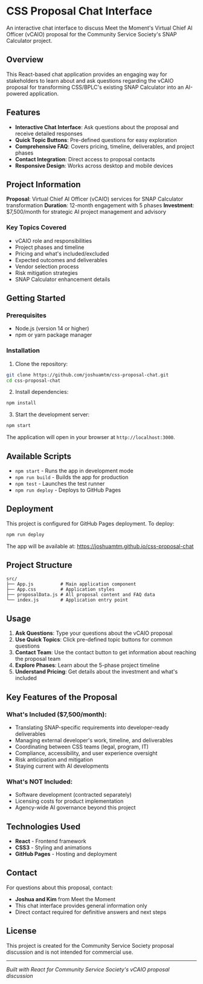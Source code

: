 # CSS Proposal Chat Interface

An interactive chat interface to discuss Meet the Moment's Virtual Chief AI Officer (vCAIO) proposal for the Community Service Society's SNAP Calculator project.

## Overview

This React-based chat application provides an engaging way for stakeholders to learn about and ask questions regarding the vCAIO proposal for transforming CSS/BPLC's existing SNAP Calculator into an AI-powered application.

## Features

- **Interactive Chat Interface**: Ask questions about the proposal and receive detailed responses
- **Quick Topic Buttons**: Pre-defined questions for easy exploration
- **Comprehensive FAQ**: Covers pricing, timeline, deliverables, and project phases
- **Contact Integration**: Direct access to proposal contacts
- **Responsive Design**: Works across desktop and mobile devices

## Project Information

**Proposal**: Virtual Chief AI Officer (vCAIO) services for SNAP Calculator transformation
**Duration**: 12-month engagement with 5 phases
**Investment**: $7,500/month for strategic AI project management and advisory

### Key Topics Covered

- vCAIO role and responsibilities
- Project phases and timeline
- Pricing and what's included/excluded
- Expected outcomes and deliverables
- Vendor selection process
- Risk mitigation strategies
- SNAP Calculator enhancement details

## Getting Started

### Prerequisites

- Node.js (version 14 or higher)
- npm or yarn package manager

### Installation

1. Clone the repository:
```bash
git clone https://github.com/joshuamtm/css-proposal-chat.git
cd css-proposal-chat
```

2. Install dependencies:
```bash
npm install
```

3. Start the development server:
```bash
npm start
```

The application will open in your browser at `http://localhost:3000`.

## Available Scripts

- `npm start` - Runs the app in development mode
- `npm run build` - Builds the app for production
- `npm test` - Launches the test runner
- `npm run deploy` - Deploys to GitHub Pages

## Deployment

This project is configured for GitHub Pages deployment. To deploy:

```bash
npm run deploy
```

The app will be available at: https://joshuamtm.github.io/css-proposal-chat

## Project Structure

```
src/
├── App.js          # Main application component
├── App.css         # Application styles
├── proposalData.js # All proposal content and FAQ data
└── index.js        # Application entry point
```

## Usage

1. **Ask Questions**: Type your questions about the vCAIO proposal
2. **Use Quick Topics**: Click pre-defined topic buttons for common questions
3. **Contact Team**: Use the contact button to get information about reaching the proposal team
4. **Explore Phases**: Learn about the 5-phase project timeline
5. **Understand Pricing**: Get details about the investment and what's included

## Key Features of the Proposal

### What's Included ($7,500/month):
- Translating SNAP-specific requirements into developer-ready deliverables
- Managing external developer's work, timeline, and deliverables
- Coordinating between CSS teams (legal, program, IT)
- Compliance, accessibility, and user experience oversight
- Risk anticipation and mitigation
- Staying current with AI developments

### What's NOT Included:
- Software development (contracted separately)
- Licensing costs for product implementation
- Agency-wide AI governance beyond this project

## Technologies Used

- **React** - Frontend framework
- **CSS3** - Styling and animations
- **GitHub Pages** - Hosting and deployment

## Contact

For questions about this proposal, contact:
- **Joshua and Kim** from Meet the Moment
- This chat interface provides general information only
- Direct contact required for definitive answers and next steps

## License

This project is created for the Community Service Society proposal discussion and is not intended for commercial use.

---

*Built with React for Community Service Society's vCAIO proposal discussion*
